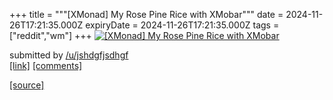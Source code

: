 +++
title = """[XMonad] My Rose Pine Rice with XMobar"""
date = 2024-11-26T17:21:35.000Z
expiryDate = 2024-11-26T17:21:35.000Z
tags = ["reddit","wm"]
+++
[![[XMonad] My Rose Pine Rice with XMobar](https://a.thumbs.redditmedia.com/lO9SEBG56Xbur7ja77t1_Oae0MkrxOLWXQOjiEav7S0.jpg "[XMonad] My Rose Pine Rice with XMobar")](https://www.reddit.com/r/unixporn/comments/1h0h810/xmonad_my_rose_pine_rice_with_xmobar/)

submitted by [/u/jshdgfjsdhgf](https://www.reddit.com/user/jshdgfjsdhgf)  
[\[link\]](https://www.reddit.com/gallery/1h0h810) [\[comments\]](https://www.reddit.com/r/unixporn/comments/1h0h810/xmonad_my_rose_pine_rice_with_xmobar/)

[[source]](https://www.reddit.com/r/unixporn/comments/1h0h810/xmonad_my_rose_pine_rice_with_xmobar/)
